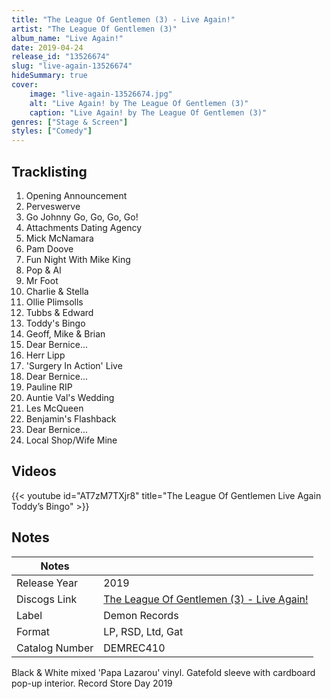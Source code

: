 ```yaml
---
title: "The League Of Gentlemen (3) - Live Again!"
artist: "The League Of Gentlemen (3)"
album_name: "Live Again!"
date: 2019-04-24
release_id: "13526674"
slug: "live-again-13526674"
hideSummary: true
cover:
    image: "live-again-13526674.jpg"
    alt: "Live Again! by The League Of Gentlemen (3)"
    caption: "Live Again! by The League Of Gentlemen (3)"
genres: ["Stage & Screen"]
styles: ["Comedy"]
---
```


## Tracklisting
1. Opening Announcement 
2. Perveswerve
3. Go Johnny Go, Go, Go, Go!
4. Attachments Dating Agency
5. Mick McNamara 
6. Pam Doove
7. Fun Night With Mike King
8. Pop & Al
9. Mr Foot
10. Charlie & Stella
11. Ollie Plimsolls
12. Tubbs & Edward
13. Toddy's Bingo
14. Geoff, Mike & Brian
15. Dear Bernice...
16. Herr Lipp
17. 'Surgery In Action' Live
18. Dear Bernice...
19. Pauline RIP
20. Auntie Val's Wedding
21. Les McQueen
22. Benjamin's Flashback 
23. Dear Bernice...
24. Local Shop/Wife Mine

## Videos
{{< youtube id="AT7zM7TXjr8" title="The League Of Gentlemen Live Again Toddy’s Bingo" >}}


## Notes

| Notes          |             |
| ---------------| ----------- |
| Release Year   | 2019 |
| Discogs Link   | [The League Of Gentlemen (3) - Live Again!](https://www.discogs.com/release/13526674-The-League-Of-Gentlemen-Live-Again) |
| Label          | Demon Records |
| Format         | LP, RSD, Ltd, Gat |
| Catalog Number | DEMREC410 |

Black & White mixed 'Papa Lazarou' vinyl.  Gatefold sleeve with cardboard pop-up interior.  Record Store Day 2019

